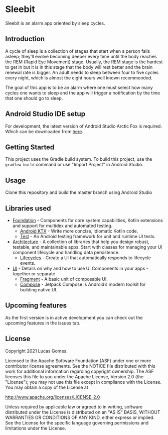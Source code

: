 Sleebit
=================
Sleebit is an alarm app oriented by sleep cycles.

Introduction
------------
A cycle of sleep is a collection of stages that start when a person falls asleep; they'll evolve becoming deeper every time until the body reaches the REM (Rapid Eye Movement) stage.
Usually, the REM stage is the hardest to get in but it is in this stage that the body will rest better and the brain renewal rate is bigger.
An adult needs to sleep between four to five cycles every night, which is almost the eight hours well known recommended.

The goal of this app is to be an alarm where one must select how many cycles one wants to sleep and the app will trigger a notification by the time that one should go to sleep.

Android Studio IDE setup
------------------------
For development, the latest version of Android Studio Arctic Fox is required. Which can be downloaded from [here](https://developer.android.com/studio/preview).

Getting Started
---------------
This project uses the Gradle build system. To build this project, use the `gradlew build` command or use "Import Project" in Android Studio.

Usage
------------------------
Clone this repository and build the master branch using Android Studio

Libraries used
------------------------
* [Foundation][0] - Components for core system capabilities, Kotlin extensions and support for
  multidex and automated testing.
    * [Android KTX][1] - Write more concise, idiomatic Kotlin code.
    * [Test][2] - An Android testing framework for unit and runtime UI tests.
* [Architecture][3] - A collection of libraries that help you design robust, testable, and
  maintainable apps. Start with classes for managing your UI component lifecycle and handling data
  persistence.
    * [Lifecycles][5] - Create a UI that automatically responds to lifecycle events.
* [UI][10] - Details on why and how to use UI Components in your apps - together or separate
    * [Fragment][11] - A basic unit of composable UI.
    * [Compose][11] - Jetpack Compose is Android’s modern toolkit for building native UI.

[0]: https://developer.android.com/jetpack/components
[1]: https://developer.android.com/kotlin/ktx
[2]: https://developer.android.com/training/testing/
[3]: https://developer.android.com/jetpack/arch/
[5]: https://developer.android.com/topic/libraries/architecture/lifecycle
[10]: https://developer.android.com/guide/topics/ui
[11]: https://developer.android.com/guide/components/fragments
[15]: https://developer.android.com/jetpack/compose

Upcoming features
-----------------
As the first version is in active development you can check out the upcoming features in the issues tab.

License
-------
Copyright 2021 Lucas Gomes.

Licensed to the Apache Software Foundation (ASF) under one or more contributor
license agreements.  See the NOTICE file distributed with this work for
additional information regarding copyright ownership.  The ASF licenses this
file to you under the Apache License, Version 2.0 (the "License"); you may not
use this file except in compliance with the License.  You may obtain a copy of
the License at

http://www.apache.org/licenses/LICENSE-2.0

Unless required by applicable law or agreed to in writing, software
distributed under the License is distributed on an "AS IS" BASIS, WITHOUT
WARRANTIES OR CONDITIONS OF ANY KIND, either express or implied.  See the
License for the specific language governing permissions and limitations under
the License.